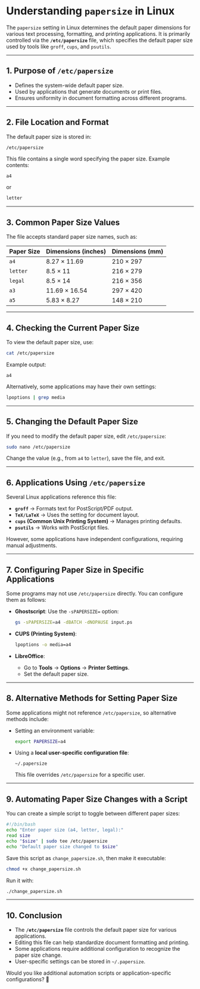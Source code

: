 # **Understanding `papersize` in Linux**  

The `papersize` setting in Linux determines the default paper dimensions for various text processing, formatting, and printing applications. It is primarily controlled via the **`/etc/papersize`** file, which specifies the default paper size used by tools like `groff`, `cups`, and `psutils`.

---

## **1. Purpose of `/etc/papersize`**
- Defines the system-wide default paper size.
- Used by applications that generate documents or print files.
- Ensures uniformity in document formatting across different programs.

---

## **2. File Location and Format**
The default paper size is stored in:
```
/etc/papersize
```
This file contains a single word specifying the paper size. Example contents:

```bash
a4
```
or

```bash
letter
```

---

## **3. Common Paper Size Values**
The file accepts standard paper size names, such as:

| **Paper Size** | **Dimensions (inches)** | **Dimensions (mm)** |
|--------------|---------------------|-----------------|
| `a4`        | 8.27 × 11.69        | 210 × 297       |
| `letter`    | 8.5 × 11            | 216 × 279       |
| `legal`     | 8.5 × 14            | 216 × 356       |
| `a3`        | 11.69 × 16.54       | 297 × 420       |
| `a5`        | 5.83 × 8.27         | 148 × 210       |

---

## **4. Checking the Current Paper Size**
To view the default paper size, use:

```bash
cat /etc/papersize
```

Example output:
```
a4
```

Alternatively, some applications may have their own settings:

```bash
lpoptions | grep media
```

---

## **5. Changing the Default Paper Size**
If you need to modify the default paper size, edit `/etc/papersize`:

```bash
sudo nano /etc/papersize
```

Change the value (e.g., from `a4` to `letter`), save the file, and exit.

---

## **6. Applications Using `/etc/papersize`**
Several Linux applications reference this file:

- **`groff`** → Formats text for PostScript/PDF output.
- **`TeX/LaTeX`** → Uses the setting for document layout.
- **`cups` (Common Unix Printing System)** → Manages printing defaults.
- **`psutils`** → Works with PostScript files.

However, some applications have independent configurations, requiring manual adjustments.

---

## **7. Configuring Paper Size in Specific Applications**
Some programs may not use `/etc/papersize` directly. You can configure them as follows:

- **Ghostscript**: Use the `-sPAPERSIZE=` option:
  ```bash
  gs -sPAPERSIZE=a4 -dBATCH -dNOPAUSE input.ps
  ```

- **CUPS (Printing System)**:
  ```bash
  lpoptions -o media=a4
  ```

- **LibreOffice**:
  - Go to **Tools** → **Options** → **Printer Settings**.
  - Set the default paper size.

---

## **8. Alternative Methods for Setting Paper Size**
Some applications might not reference `/etc/papersize`, so alternative methods include:

- Setting an environment variable:
  ```bash
  export PAPERSIZE=a4
  ```
- Using a **local user-specific configuration file**:
  ```
  ~/.papersize
  ```
  This file overrides `/etc/papersize` for a specific user.

---

## **9. Automating Paper Size Changes with a Script**
You can create a simple script to toggle between different paper sizes:

```bash
#!/bin/bash
echo "Enter paper size (a4, letter, legal):"
read size
echo "$size" | sudo tee /etc/papersize
echo "Default paper size changed to $size"
```

Save this script as `change_papersize.sh`, then make it executable:

```bash
chmod +x change_papersize.sh
```

Run it with:

```bash
./change_papersize.sh
```

---

## **10. Conclusion**
- The **`/etc/papersize`** file controls the default paper size for various applications.
- Editing this file can help standardize document formatting and printing.
- Some applications require additional configuration to recognize the paper size change.
- User-specific settings can be stored in `~/.papersize`.

Would you like additional automation scripts or application-specific configurations? 🚀
